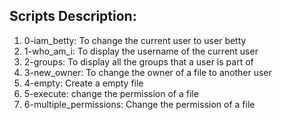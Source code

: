 ## Scripts Description:
1. 0-iam_betty: To change the current user to user betty
2. 1-who_am_i: To display the username of the current user
3. 2-groups: To display all the groups that a user is part of
4. 3-new_owner: To change the owner of a file to another user
5. 4-empty: Create a empty file
6. 5-execute: change the permission of a file
7. 6-multiple_permissions: Change the permission of a file
